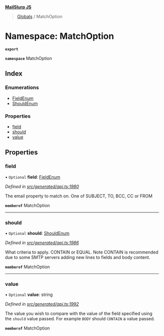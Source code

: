 **[MailSlurp JS](../README.md)**

> [Globals](../README.md) / MatchOption

# Namespace: MatchOption

**`export`** 

**`namespace`** MatchOption

## Index

### Enumerations

* [FieldEnum](../enums/matchoption.fieldenum.md)
* [ShouldEnum](../enums/matchoption.shouldenum.md)

### Properties

* [field](matchoption.md#field)
* [should](matchoption.md#should)
* [value](matchoption.md#value)

## Properties

### field

• `Optional` **field**: [FieldEnum](../enums/matchoption.fieldenum.md)

*Defined in [src/generated/api.ts:1980](https://github.com/mailslurp/mailslurp-client/blob/65d1444/src/generated/api.ts#L1980)*

The email property to match on. One of SUBJECT, TO, BCC, CC or FROM

**`memberof`** MatchOption

___

### should

• `Optional` **should**: [ShouldEnum](../enums/matchoption.shouldenum.md)

*Defined in [src/generated/api.ts:1986](https://github.com/mailslurp/mailslurp-client/blob/65d1444/src/generated/api.ts#L1986)*

What criteria to apply. CONTAIN or EQUAL. Note CONTAIN is recommended due to some SMTP servers adding new lines to fields and body content.

**`memberof`** MatchOption

___

### value

• `Optional` **value**: string

*Defined in [src/generated/api.ts:1992](https://github.com/mailslurp/mailslurp-client/blob/65d1444/src/generated/api.ts#L1992)*

The value you wish to compare with the value of the field specified using the `should` value passed. For example `BODY` should `CONTAIN` a value passed.

**`memberof`** MatchOption
